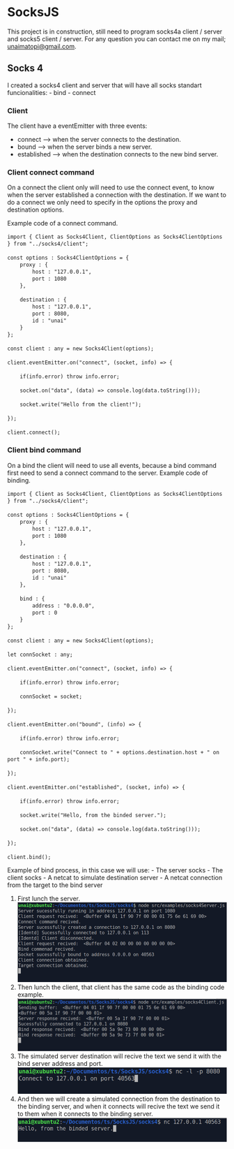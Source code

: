 # SocksJS
This project is in construction, still need to program socks4a client / server and socks5 client / server. For any question you can contact me on my mail; unaimatopi@gmail.com.

## Socks 4
I created a socks4 client and server that will have all socks standart funcionalities:
	- bind
	- connect

### Client
The client have a eventEmitter with three events:
  - connect --> when the server connects to the destination.
  - bound --> when the server binds a new server.
  - established --> when the destination connects to the new bind server.

### Client connect command
On a connect the client only will need to use the connect event, to know when the server established a connection with the destination. 
If we want to do a connect we only need to specify in the options the proxy and destination options.

Example code of a connect command.
```
import { Client as Socks4Client, ClientOptions as Socks4ClientOptions } from "../socks4/client";

const options : Socks4ClientOptions = {
	proxy : {
		host : "127.0.0.1",
		port : 1080
	},
	
	destination : {
		host : "127.0.0.1",
		port : 8080,
		id : "unai"
	}	
};

const client : any = new Socks4Client(options);

client.eventEmitter.on("connect", (socket, info) => {

	if(info.error) throw info.error;
	
	socket.on("data", (data) => console.log(data.toString()));
	
	socket.write("Hello from the client!");
	
});

client.connect();
```
### Client bind command
On a bind the client will need to use all events, because a bind command first need to send a connect command to the server.
Example code of binding.

```
import { Client as Socks4Client, ClientOptions as Socks4ClientOptions } from "../socks4/client";

const options : Socks4ClientOptions = {
	proxy : {
		host : "127.0.0.1",
		port : 1080
	},
	
	destination : {
		host : "127.0.0.1",
		port : 8080,
		id : "unai"
	},
	
	bind : {
		address : "0.0.0.0",
		port : 0
	}	
};

const client : any = new Socks4Client(options);

let connSocket : any;

client.eventEmitter.on("connect", (socket, info) => {

	if(info.error) throw info.error;
	
	connSocket = socket;

});

client.eventEmitter.on("bound", (info) => {
	
	if(info.error) throw info.error;

	connSocket.write("Connect to " + options.destination.host + " on port " + info.port);

});

client.eventEmitter.on("established", (socket, info) => {
	
	if(info.error) throw info.error;

	socket.write("Hello, from the binded server.");

	socket.on("data", (data) => console.log(data.toString()));

});

client.bind();
```

Example of bind process, in this case we will use:
	- The server socks
	- The client socks
	- A netcat to simulate destination server
	- A netcat connection from the target to the bind server
1. First lunch the server.
!["Server launch"](https://raw.githubusercontent.com/unaiiM/SocksJS/main/img/socks4server.png)
2. Then lunch the client, that client has the same code as the binding code example.
!["Client launch"](https://raw.githubusercontent.com/unaiiM/SocksJS/main/img/socks4client.png)
3. The simulated server destination will recive the text we send it with the bind server address and port.
!["Destination server"](https://raw.githubusercontent.com/unaiiM/SocksJS/main/img/socks4simulatedserver.png) 
4. And then we will create a simulated connection from the destination to the binding server, and when it connects will recive the text we send it to them when it connects to the binding server.
!["Connection binding"](https://raw.githubusercontent.com/unaiiM/SocksJS/main/img/socks4simulatedconnection.png) 
